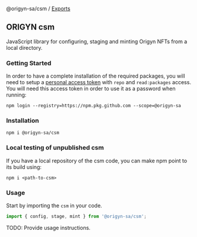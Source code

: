 @origyn-sa/csm / [Exports](modules.md)

## ORIGYN csm

JavaScript library for configuring, staging and minting Origyn NFTs from a local directory.

### Getting Started

In order to have a complete installation of the required packages, you will need to setup a [personal access token](https://github.com/settings/tokens) with `repo` and `read:packages` access. You will need this access token in order to use it as a password when running:

```
npm login --registry=https://npm.pkg.github.com --scope=@origyn-sa
```

### Installation

```
npm i @origyn-sa/csm
```

### Local testing of unpublished csm

If you have a local repository of the csm code, you can make npm point to its build using:

```
npm i <path-to-csm>
```

### Usage

Start by importing the `csm` in your code.

```js
import { config, stage, mint } from '@origyn-sa/csm';
```

TODO: Provide usage instructions.
